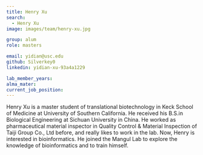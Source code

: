```yaml
---
title: Henry Xu
search:
  - Henry Xu
image: images/team/henry-xu.jpg

group: alum
role: masters

email: yidian@usc.edu 
github: Silverkey0 
linkedin: yidian-xu-93a4a1229

lab_member_years:
alma_mater: 
current_job_position:
---
```


Henry Xu is a master student of translational biotechnology in Keck School of Medicine at University of Southern California. He received his B.S.in Biological Engineering at Sichuan University in China. He worked as pharmaceutical material inspector in Quality Control & Material Inspection of Taiji Group Co., Ltd before, and really likes to work in the lab. Now, Henry is interested in bioinformatics. He joined the Mangul Lab to explore the knowledge of bioinformatics and to train himself.
